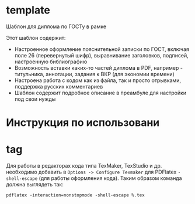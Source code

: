 # template
Шаблон для диплома по ГОСТу в рамке

Этот шаблон содержит:
* Настроенное оформление пояснительной записки по ГОСТ, включая поле 26 (перевернутый шифр), выравнивание заголовков, подписей, настроенную библиографию
* Возможность вставки каких-то частей диплома в PDF, например - титульника, аннотации, задания к ВКР (для экономии времени)
* Настроена работа с кодом как из файла, так и просто отрывками, поддержка русских комментариев
* Шаблон содержит подробное описание в преамбуле для настройки под свои нужды

# Инструкция по использовани <h1> tag

Для работы в редакторах кода типа TexMaker, TexStudio и др. необходимо добавить в `Options -> Configure Texmaker` для PDFlatex `-shell-escape` (для работы оформления кода). Таким образом команда должна выглядеть так:

`pdflatex -interaction=nonstopmode -shell-escape %.tex` 


